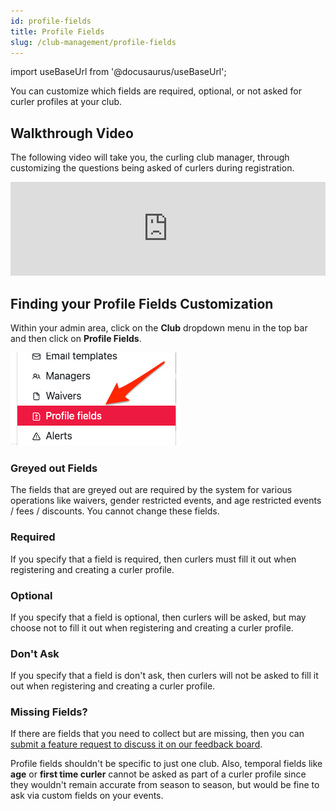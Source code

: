 ```yaml
---
id: profile-fields
title: Profile Fields
slug: /club-management/profile-fields
---
```

import useBaseUrl from '@docusaurus/useBaseUrl';

You can customize which fields are required, optional, or not asked for curler profiles at your club.

## Walkthrough Video

The following video will take you, the curling club manager, through customizing the questions being asked of curlers during registration.

<div className="text--center videoWrapper">
  <iframe width="100%" src="https://www.youtube.com/embed/j9i0dIHxh_M" frameBorder="0" allow="accelerometer; autoplay; clipboard-write; encrypted-media; gyroscope; picture-in-picture" allowFullScreen></iframe>
</div>

## Finding your Profile Fields Customization

Within your admin area, click on the **Club** dropdown menu in the top bar and then click on **Profile Fields**.

![Settings Navigation](/img/docs/club-management/profile-fields/navigation.png)

### Greyed out Fields

The fields that are greyed out are required by the system for various operations like waivers, gender restricted events, and age restricted events / fees / discounts.
You cannot change these fields.

### Required

If you specify that a field is required, then curlers must fill it out when registering and creating a curler profile.

### Optional

If you specify that a field is optional, then curlers will be asked, but may choose not to fill it out when registering and creating a curler profile.

### Don't Ask

If you specify that a field is don't ask, then curlers will not be asked to fill it out when registering and creating a curler profile.

### Missing Fields?

If there are fields that you need to collect but are missing, then you can [submit a feature request to discuss it on our feedback board](https://curling.canny.io/).

Profile fields shouldn't be specific to just one club.
Also, temporal fields like **age** or **first time curler** cannot be asked as part of a curler profile since they wouldn't remain accurate from season to season, but would be fine to ask via custom fields on your events.
